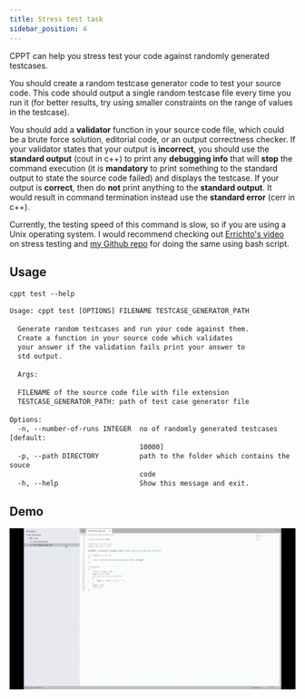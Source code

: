 ```yaml
---
title: Stress test task
sidebar_position: 4
---
```


CPPT can help you stress test your code against randomly generated testcases.

You should create a random testcase generator code to test your source code. This code should output a single random testcase file every time you run it (for better results, try using smaller constraints on the range of values in the testcase).

You should add a **validator** function in your source code file, which could be a brute force solution, editorial code, or an output correctness checker. If your validator states that your output is **incorrect**, you should use the **standard output** (cout in c++) to print any **debugging info** that will **stop** the command execution (it is **mandatory** to print something to the standard output to state the source code failed) and displays the testcase. If your output is **correct**, then do **not** print anything to the **standard output**. It would result in command termination instead use the **standard error** (cerr in c++).

Currently, the testing speed of this command is slow, so if you are using a Unix operating system. I would recommend checking out [Errichto's video](https://www.youtube.com/watch?v=JXTVOyQpSGM) on stress testing and [my Github repo](https://github.com/vishalagrawal22/TestCaseGenerator) for doing the same using bash script.

## Usage

```shell
cppt test --help
```

```shell
Usage: cppt test [OPTIONS] FILENAME TESTCASE_GENERATOR_PATH

  Generate random testcases and run your code against them.
  Create a function in your source code which validates
  your answer if the validation fails print your answer to
  std output.

  Args:

  FILENAME of the source code file with file extension
  TESTCASE_GENERATOR_PATH: path of test case generator file

Options:
  -n, --number-of-runs INTEGER  no of randomly generated testcases  [default:
                                10000]
  -p, --path DIRECTORY          path to the folder which contains the souce
                                code
  -h, --help                    Show this message and exit.
```

## Demo

![Test command demo](/gif/stress.gif)
